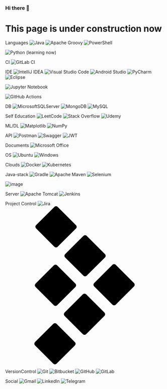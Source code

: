 ### Hi there 👋 
# This page is under construction now

Languages
![Java](https://img.shields.io/badge/java-%23ED8B00.svg?style=for-the-badge&logo=openjdk&logoColor=white)
![Apache Groovy](https://img.shields.io/badge/Apache%20Groovy-4298B8.svg?style=for-the-badge&logo=Apache+Groovy&logoColor=white)
![PowerShell](https://img.shields.io/badge/PowerShell-%235391FE.svg?style=for-the-badge&logo=powershell&logoColor=white)

![Python](https://img.shields.io/badge/python-3670A0?style=for-the-badge&logo=python&logoColor=ffdd54) (learning now)

CI
![GitLab CI](https://img.shields.io/badge/gitlab%20ci-%23181717.svg?style=for-the-badge&logo=gitlab&logoColor=white)

IDE
![IntelliJ IDEA](https://img.shields.io/badge/IntelliJIDEA-000000.svg?style=for-the-badge&logo=intellij-idea&logoColor=white)
![Visual Studio Code](https://img.shields.io/badge/Visual%20Studio%20Code-0078d7.svg?style=for-the-badge&logo=visual-studio-code&logoColor=white)
![Android Studio](https://img.shields.io/badge/Android%20Studio-3DDC84.svg?style=for-the-badge&logo=android-studio&logoColor=white)
![PyCharm](https://img.shields.io/badge/pycharm-143?style=for-the-badge&logo=pycharm&logoColor=black&color=black&labelColor=green)
![Eclipse](https://img.shields.io/badge/Eclipse-FE7A16.svg?style=for-the-badge&logo=Eclipse&logoColor=white)

![Jupyter Notebook](https://img.shields.io/badge/jupyter-%23FA0F00.svg?style=for-the-badge&logo=jupyter&logoColor=white)

![GitHub Actions](https://img.shields.io/badge/github%20actions-%232671E5.svg?style=for-the-badge&logo=githubactions&logoColor=white)

DB 
![MicrosoftSQLServer](https://img.shields.io/badge/Microsoft%20SQL%20Server-CC2927?style=for-the-badge&logo=microsoft%20sql%20server&logoColor=white)
![MongoDB](https://img.shields.io/badge/MongoDB-%234ea94b.svg?style=for-the-badge&logo=mongodb&logoColor=white)
![MySQL](https://img.shields.io/badge/mysql-%2300f.svg?style=for-the-badge&logo=mysql&logoColor=white)

Self Education
![LeetCode](https://img.shields.io/badge/LeetCode-000000?style=for-the-badge&logo=LeetCode&logoColor=#d16c06)
![Stack Overflow](https://img.shields.io/badge/-Stackoverflow-FE7A16?style=for-the-badge&logo=stack-overflow&logoColor=white)
![Udemy](https://img.shields.io/badge/Udemy-A435F0?style=for-the-badge&logo=Udemy&logoColor=white)

ML/DL
![Matplotlib](https://img.shields.io/badge/Matplotlib-%23ffffff.svg?style=for-the-badge&logo=Matplotlib&logoColor=black)
![NumPy](https://img.shields.io/badge/numpy-%23013243.svg?style=for-the-badge&logo=numpy&logoColor=white)



API
![Postman](https://img.shields.io/badge/Postman-FF6C37?style=for-the-badge&logo=postman&logoColor=white)
![Swagger](https://img.shields.io/badge/-Swagger-%23Clojure?style=for-the-badge&logo=swagger&logoColor=white)
![JWT](https://img.shields.io/badge/JWT-black?style=for-the-badge&logo=JSON%20web%20tokens)


Documents
![Microsoft Office](https://img.shields.io/badge/Microsoft_Office-D83B01?style=for-the-badge&logo=microsoft-office&logoColor=white)


OS
![Ubuntu](https://img.shields.io/badge/Ubuntu-E95420?style=for-the-badge&logo=ubuntu&logoColor=white)
![Windows](https://img.shields.io/badge/Windows-0078D6?style=for-the-badge&logo=windows&logoColor=white)


Clouds
![Docker](https://img.shields.io/badge/docker-%230db7ed.svg?style=for-the-badge&logo=docker&logoColor=white)
![Kubernetes](https://img.shields.io/badge/kubernetes-%23326ce5.svg?style=for-the-badge&logo=kubernetes&logoColor=white)

Java-stack
![Gradle](https://img.shields.io/badge/Gradle-02303A.svg?style=for-the-badge&logo=Gradle&logoColor=white)
![Apache Maven](https://img.shields.io/badge/Apache%20Maven-C71A36?style=for-the-badge&logo=Apache%20Maven&logoColor=white)
![Selenium](https://img.shields.io/badge/-selenium-%43B02A?style=for-the-badge&logo=selenium&logoColor=white)

![image](https://github.com/xt4k/xt4k/assets/38681283/541bc58a-f9ae-4e23-8660-a622f9a3341f)



Server
![Apache Tomcat](https://img.shields.io/badge/apache%20tomcat-%23F8DC75.svg?style=for-the-badge&logo=apache-tomcat&logoColor=black)
![Jenkins](https://img.shields.io/badge/jenkins-%232C5263.svg?style=for-the-badge&logo=jenkins&logoColor=white)

Project Control 
![Jira](https://img.shields.io/badge/jira-%230A0FFF.svg?style=for-the-badge&logo=jira&logoColor=white)
<svg role="img" viewBox="0 0 24 24" xmlns="http://www.w3.org/2000/svg"><title>TestRail</title><path d="M7.27 23.896 4.5 21.124a.352.352 0 0 1 0-.5l2.772-2.77a.352.352 0 0 1 .5 0l2.772 2.772a.352.352 0 0 1 0 .5l-2.772 2.77a.352.352 0 0 1-.5 0H7.27zm4.48-4.48-2.772-2.772a.352.352 0 0 1 0-.498l2.772-2.772a.352.352 0 0 1 .5 0l2.77 2.772a.352.352 0 0 1 0 .5l-2.77 2.77a.352.352 0 0 1-.499 0zm4.48-4.48-2.77-2.772a.352.352 0 0 1 0-.498l2.771-2.772a.352.352 0 0 1 .5 0l2.77 2.772a.352.352 0 0 1 0 .498l-2.772 2.772a.352.352 0 0 1-.5 0h.002zm-8.876.084-2.772-2.77a.352.352 0 0 1 0-.499l2.772-2.773a.352.352 0 0 1 .5 0l2.772 2.772a.352.352 0 0 1 0 .498l-2.772 2.774a.352.352 0 0 1-.5 0v-.002zm4.48-4.48L9.062 7.77a.352.352 0 0 1 0-.5l2.772-2.772a.352.352 0 0 1 .5 0l2.77 2.772a.352.352 0 0 1 0 .498l-2.77 2.772a.352.352 0 0 1-.499 0v-.002.001zM7.44 6.15 4.666 3.37a.352.352 0 0 1 0-.5L7.44.104a.352.352 0 0 1 .5 0l2.772 2.772a.352.352 0 0 1 0 .5L7.938 6.142a.352.352 0 0 1-.5 0l.002.006v.001z"/></svg>

VersionControl
![Git](https://img.shields.io/badge/git-%23F05033.svg?style=for-the-badge&logo=git&logoColor=white)
![Bitbucket](https://img.shields.io/badge/bitbucket-%230047B3.svg?style=for-the-badge&logo=bitbucket&logoColor=white)
![GitHub](https://img.shields.io/badge/github-%23121011.svg?style=for-the-badge&logo=github&logoColor=white)
![GitLab](https://img.shields.io/badge/gitlab-%23181717.svg?style=for-the-badge&logo=gitlab&logoColor=white)



Social
![Gmail](https://img.shields.io/badge/Gmail-D14836?style=for-the-badge&logo=gmail&logoColor=white)
![LinkedIn](https://img.shields.io/badge/linkedin-%230077B5.svg?style=for-the-badge&logo=linkedin&logoColor=white)
![Telegram](https://img.shields.io/badge/Telegram-2CA5E0?style=for-the-badge&logo=telegram&logoColor=white)


<!--
**xt4k/xt4k** is a ✨ _special_ ✨ repository because its `README.md` (this file) appears on your GitHub profile.

Here are some ideas to get you started:

- 🔭 I’m currently working on ...
- 🌱 I’m currently learning ...
- 👯 I’m looking to collaborate on ...
- 🤔 I’m looking for help with ...
- 💬 Ask me about ...
- 📫 How to reach me: ...
- 😄 Pronouns: ...
- ⚡ Fun fact: ...
-->

